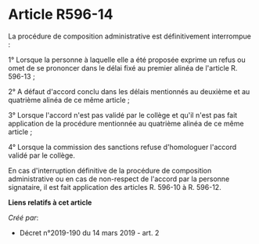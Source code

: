 # Article R596-14

La procédure de composition administrative est définitivement interrompue :

1° Lorsque la personne à laquelle elle a été proposée exprime un refus ou omet de se prononcer dans le délai fixé au premier
alinéa de l'article R. 596-13 ;

2° A défaut d'accord conclu dans les délais mentionnés au deuxième et au quatrième alinéa de ce même article ;

3° Lorsque l'accord n'est pas validé par le collège et qu'il n'est pas fait application de la procédure mentionnée au
quatrième alinéa de ce même article ;

4° Lorsque la commission des sanctions refuse d'homologuer l'accord validé par le collège.

En cas d'interruption définitive de la procédure de composition administrative ou en cas de non-respect de l'accord par la
personne signataire, il est fait application des articles R. 596-10 à R. 596-12.

**Liens relatifs à cet article**

_Créé par_:

  - Décret n°2019-190 du 14 mars 2019 - art. 2

